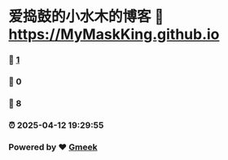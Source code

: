 # 爱捣鼓的小水木的博客 :link: https://MyMaskKing.github.io 
### :page_facing_up: [1](https://MyMaskKing.github.io/tag.html) 
### :speech_balloon: 0 
### :hibiscus: 8 
### :alarm_clock: 2025-04-12 19:29:55 
### Powered by :heart: [Gmeek](https://github.com/Meekdai/Gmeek)
